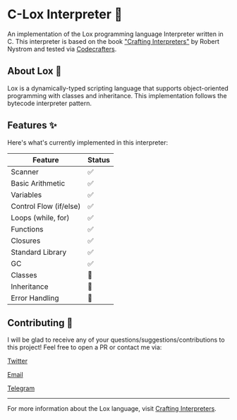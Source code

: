 # C-Lox Interpreter 🚀

An implementation of the Lox programming language Interpreter written in C. This interpreter is based on the book ["Crafting Interpreters"](https://craftinginterpreters.com/) by Robert Nystrom and tested via [Codecrafters](https://app.codecrafters.io/courses/interpreter).

## About Lox 📖

Lox is a dynamically-typed scripting language that supports object-oriented programming with classes and inheritance. This implementation follows the bytecode interpreter pattern.

## Features ✨

Here's what's currently implemented in this interpreter:

| Feature | Status |
|---------|---------|
| Scanner | ✅ |
| Basic Arithmetic | ✅ |
| Variables | ✅ |
| Control Flow (if/else) | ✅ |
| Loops (while, for) | ✅ |
| Functions | ✅ |
| Closures | ✅ |
| Standard Library | ✅ |
| GC | ✅ |
| Classes | 🚧 |
| Inheritance | 🚧 |
| Error Handling | 🚧 |

## Contributing 🤝

I will be glad to receive any of your questions/suggestions/contributions to this project! Feel free to open a PR or contact me via:

[Twitter](https://x.com/4c656f)

[Email](mailto:tarabrinleonid@gmail.com)

[Telegram](https://t.me/c656f)

---

For more information about the Lox language, visit [Crafting Interpreters](https://craftinginterpreters.com/).

